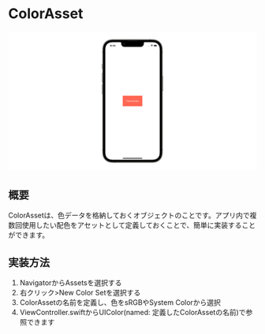 # ColorAsset
![ColorAsset](ColorAsset.png)

## 概要
ColorAssetは、色データを格納しておくオブジェクトのことです。アプリ内で複数回使用したい配色をアセットとして定義しておくことで、簡単に実装することができます。

## 実装方法
1. NavigatorからAssetsを選択する
2. 右クリック>New Color Setを選択する
3. ColorAssetの名前を定義し、色をsRGBやSystem Colorから選択
4. ViewController.swiftからUIColor(named: 定義したColorAssetの名前)で参照できます

